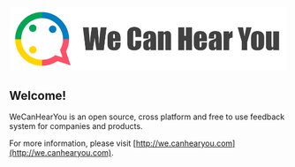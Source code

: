 ![](Logo2.png)

## Welcome! 

WeCanHearYou is an open source, cross platform and free to use feedback system for companies and products.

For more information, please visit [http://we.canhearyou.com](http://we.canhearyou.com).
